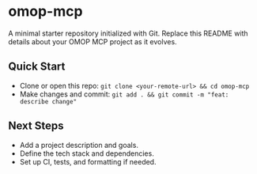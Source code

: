 # omop-mcp

A minimal starter repository initialized with Git. Replace this README with details about your OMOP MCP project as it evolves.

## Quick Start

- Clone or open this repo: `git clone <your-remote-url> && cd omop-mcp`
- Make changes and commit: `git add . && git commit -m "feat: describe change"`

## Next Steps

- Add a project description and goals.
- Define the tech stack and dependencies.
- Set up CI, tests, and formatting if needed.

